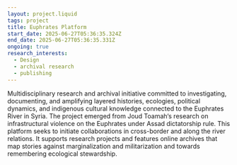 ```yaml
---
layout: project.liquid
tags: project
title: Euphrates Platform
start_date: 2025-06-27T05:36:35.324Z
end_date: 2025-06-27T05:36:35.331Z
ongoing: true
research_interests:
  - Design
  - archival research
  - publishing
---
```

Multidisciplinary research and archival initiative committed to investigating, documenting, and amplifying layered histories, ecologies, political dynamics, and indigenous cultural knowledge connected to the Euphrates River in Syria. The project emerged from [](http://karachilajamia.com/)Joud Toamah‘s research on infrastructural violence on the Euphrates under Assad dictatorship rule. This platform seeks to initiate collaborations in cross-border and along the river relations. It supports research projects and features online archives that map stories against marginalization and militarization and towards remembering ecological stewardship.